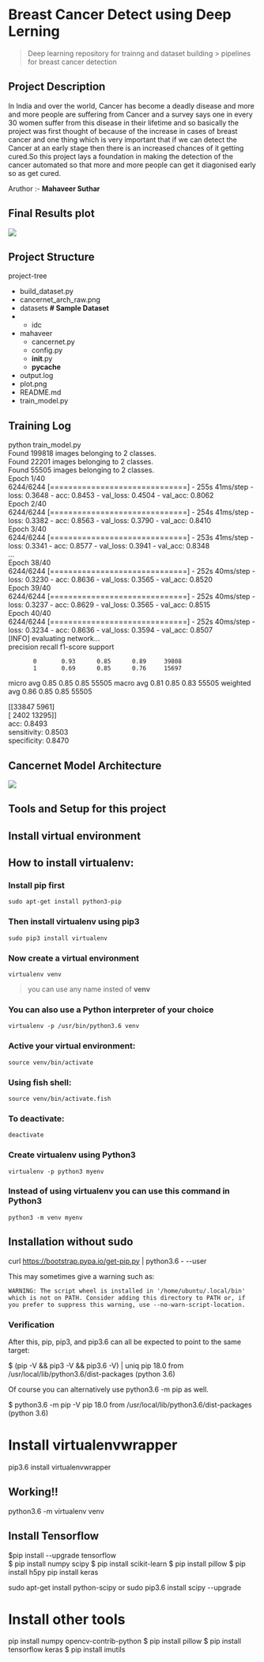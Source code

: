 # Breast Cancer Detect using Deep Lerning 
> Deep learning repository for trainng and dataset building       > pipelines for breast cancer detection
## Project Description 
In India and over the world, Cancer has become a deadly disease and more and more people are suffering from Cancer and a survey says one in every 30 women suffer from this disease in their lifetime and so basically the project was first thought of because of the increase in cases of breast cancer and one thing which is very important that if we can detect the Cancer at an early stage then there is an increased chances of it getting cured.So this project lays a foundation in making the detection of the cancer automated so that more and more people can get it diagonised early so as get cured.

Aruthor :- **Mahaveer Suthar**

## Final Results plot
![](plot.png)

## Project Structure 
project-tree
 - build_dataset.py     
 - cancernet_arch_raw.png
 - datasets                                                                     **# Sample Dataset**
 -  - idc
 - mahaveer
    - cancernet.py
    - config.py
    - __init__.py
    - __pycache__
 - output.log
 - plot.png
 - README.md
 - train_model.py
 
## Training Log 
python train_model.py <br /> 
Found 199818 images belonging to 2 classes.<br /> 
Found 22201 images belonging to 2 classes.<br /> 
Found 55505 images belonging to 2 classes.<br /> 
Epoch 1/40<br /> 
6244/6244 [==============================] - 255s 41ms/step - loss: 0.3648 - acc: 0.8453 - val_loss: 0.4504 - val_acc: 0.8062<br /> 
Epoch 2/40<br /> 
6244/6244 [==============================] - 254s 41ms/step - loss: 0.3382 - acc: 0.8563 - val_loss: 0.3790 - val_acc: 0.8410<br /> 
Epoch 3/40<br /> 
6244/6244 [==============================] - 253s 41ms/step - loss: 0.3341 - acc: 0.8577 - val_loss: 0.3941 - val_acc: 0.8348<br /> 
...<br /> 
Epoch 38/40<br /> 
6244/6244 [==============================] - 252s 40ms/step - loss: 0.3230 - acc: 0.8636 - val_loss: 0.3565 - val_acc: 0.8520<br /> 
Epoch 39/40<br /> 
6244/6244 [==============================] - 252s 40ms/step - loss: 0.3237 - acc: 0.8629 - val_loss: 0.3565 - val_acc: 0.8515<br /> 
Epoch 40/40<br /> 
6244/6244 [==============================] - 252s 40ms/step - loss: 0.3234 - acc: 0.8636 - val_loss: 0.3594 - val_acc: 0.8507<br /> 
[INFO] evaluating network...<br /> 
              precision    recall  f1-score   support
 
           0       0.93      0.85      0.89     39808
           1       0.69      0.85      0.76     15697
 
   micro avg       0.85      0.85      0.85     55505
   macro avg       0.81      0.85      0.83     55505
weighted avg       0.86      0.85      0.85     55505
 
[[33847  5961]<br /> 
 [ 2402 13295]]<br /> 
acc: 0.8493<br /> 
sensitivity: 0.8503<br /> 
specificity: 0.8470<br /> 
 
## Cancernet Model Architecture 
![](cancernet_arch_raw.png)


## Tools and Setup for this project
## Install virtual environment

## How to install virtualenv:

### Install **pip** first

    sudo apt-get install python3-pip

### Then install **virtualenv** using pip3

    sudo pip3 install virtualenv 

### Now create a virtual environment 

    virtualenv venv 

>you can use any name insted of **venv**

### You can also use a Python interpreter of your choice

    virtualenv -p /usr/bin/python3.6 venv
  
### Active your virtual environment:    
    
    source venv/bin/activate
    
### Using fish shell:    
    
    source venv/bin/activate.fish

### To deactivate:

    deactivate

### Create virtualenv using Python3
    virtualenv -p python3 myenv

### Instead of using virtualenv you can use this command in Python3
    python3 -m venv myenv

## Installation without sudo

curl https://bootstrap.pypa.io/get-pip.py | python3.6 - --user

This may sometimes give a warning such as:

    WARNING: The script wheel is installed in '/home/ubuntu/.local/bin' which is not on PATH. Consider adding this directory to PATH or, if you prefer to suppress this warning, use --no-warn-script-location.

### Verification

After this, pip, pip3, and pip3.6 can all be expected to point to the same target:

$ (pip -V && pip3 -V && pip3.6 -V) | uniq
pip 18.0 from /usr/local/lib/python3.6/dist-packages (python 3.6)

Of course you can alternatively use python3.6 -m pip as well.

$ python3.6 -m pip -V
pip 18.0 from /usr/local/lib/python3.6/dist-packages (python 3.6)

# Install virtualenvwrapper
pip3.6 install virtualenvwrapper

## Working!!
python3.6 -m virtualenv venv


## Install Tensorflow
$pip install --upgrade tensorflow	
$ pip install numpy scipy
$ pip install scikit-learn
$ pip install pillow
$ pip install h5py
pip install keras

sudo apt-get install python-scipy
or 
sudo pip3.6 install scipy --upgrade

# Install other tools
pip install numpy opencv-contrib-python
$ pip install pillow
$ pip install tensorflow keras
$ pip install imutils
